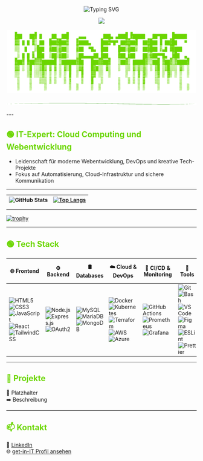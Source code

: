<p align="center">
  <img src="https://readme-typing-svg.herokuapp.com?size=28&color=6bd600&center=true&width=700&lines=Hallo,+mein+Name+ist+Jury!;Junior+Full-Stack+%26+DevOps+Engineer+🚀;Cloud+Automation+☁;Infrastructure+as+Code+🔧" alt="Typing SVG" />
</p>

<p align="center">
  <img src="https://capsule-render.vercel.app/api?type=rect&color=0:232526,100:0f2027&height=80&section=header&text=Willkommen%20auf%20meinem%20GitHub-Profil&fontColor=6bd600&fontSize=28&fontAlignY=60" />
</p>

<p align="center">
  <img src="https://raw.githubusercontent.com/Xulamore/Xulamore/refs/heads/main/Xulamore.png" alt="XULAMORE ASCII" width="500"/>
</p>
<p align="center">
  <img src="https://raw.githubusercontent.com/Xulamore/Xulamore/refs/heads/main/geen_line.png" alt="grüne Linie" width="600"/>
</p>
---

## <span style="color:#6bd600;">🟢 IT-Expert: Cloud Computing und Webentwicklung</span>

- Leidenschaft für moderne Webentwicklung, DevOps und kreative Tech-Projekte  
- Fokus auf Automatisierung, Cloud-Infrastruktur und sichere Kommunikation

---

| ![GitHub Stats](https://github-readme-stats.vercel.app/api?username=Xulamore&show_icons=true&theme=chartreuse-dark&border_color=6bd600) | [![Top Langs](https://github-readme-stats.vercel.app/api/top-langs/?username=Xulamore&layout=compact&theme=chartreuse-dark&border_color=6bd600)](https://github.com/Xulamore/github-readme-stats) |
|--------------|--------------|

---

[![trophy](https://github-profile-trophy.vercel.app/?username=Xulamore&theme=matrix&column=7&margin-w=10&margin-h=10)](https://github.com/ryo-ma/github-profile-trophy)

---

## <span style="color:#6bd600;">🟢 Tech Stack</span>

| 🌐 Frontend | ⚙️ Backend | 🛢️ Databases | ☁️ Cloud & DevOps | 🔄 CI/CD & Monitoring | 🔧 Tools | 🖥️ Operating Systems | 🔒 Networking & Security |
|---|---|---|---|---|---|---|---|
| ![HTML5](https://img.shields.io/badge/-HTML5-E34F26?style=flat&logo=html5&logoColor=white) <br> ![CSS3](https://img.shields.io/badge/-CSS3-1572B6?style=flat&logo=css3&logoColor=white) <br> ![JavaScript](https://img.shields.io/badge/-JavaScript-F7DF1E?style=flat&logo=javascript&logoColor=black) <br> ![React](https://img.shields.io/badge/-React-61DAFB?style=flat&logo=react&logoColor=black) <br> ![TailwindCSS](https://img.shields.io/badge/-TailwindCSS-38B2AC?style=flat&logo=tailwind-css&logoColor=white) | ![Node.js](https://img.shields.io/badge/-Node.js-339933?style=flat&logo=node.js&logoColor=white) <br> ![Express.js](https://img.shields.io/badge/-Express.js-000000?style=flat&logo=express&logoColor=white) <br> ![OAuth2](https://img.shields.io/badge/-OAuth2-282C34?style=flat&logo=oauth&logoColor=white) | ![MySQL](https://img.shields.io/badge/-MySQL-4479A1?style=flat&logo=mysql&logoColor=white) <br> ![MariaDB](https://img.shields.io/badge/-MariaDB-003545?style=flat&logo=mariadb&logoColor=white) <br> ![MongoDB](https://img.shields.io/badge/-MongoDB-47A248?style=flat&logo=mongodb&logoColor=white) | ![Docker](https://img.shields.io/badge/-Docker-2496ED?style=flat&logo=docker&logoColor=white) <br> ![Kubernetes](https://img.shields.io/badge/-Kubernetes-326CE5?style=flat&logo=kubernetes&logoColor=white) <br> ![Terraform](https://img.shields.io/badge/-Terraform-7B42BC?style=flat&logo=terraform&logoColor=white) <br> ![AWS](https://img.shields.io/badge/-AWS-232F3E?style=flat&logo=amazonaws&logoColor=white) <br> ![Azure](https://img.shields.io/badge/-Azure-0078D4?style=flat&logo=microsoft-azure&logoColor=white) | ![GitHub Actions](https://img.shields.io/badge/-GitHub%20Actions-2088FF?style=flat&logo=github-actions&logoColor=white) <br> ![Prometheus](https://img.shields.io/badge/-Prometheus-E6522C?style=flat&logo=prometheus&logoColor=white) <br> ![Grafana](https://img.shields.io/badge/-Grafana-F46800?style=flat&logo=grafana&logoColor=white) | ![Git](https://img.shields.io/badge/-Git-F05032?style=flat&logo=git&logoColor=white) <br> ![Bash](https://img.shields.io/badge/-Bash-4EAA25?style=flat&logo=gnu-bash&logoColor=white) <br> ![VS Code](https://img.shields.io/badge/-VS%20Code-007ACC?style=flat&logo=visual-studio-code&logoColor=white) <br> ![Figma](https://img.shields.io/badge/-Figma-F24E1E?style=flat&logo=figma&logoColor=white) <br> ![ESLint](https://img.shields.io/badge/-ESLint-4B32C3?style=flat&logo=eslint&logoColor=white) <br> ![Prettier](https://img.shields.io/badge/-Prettier-F7B93E?style=flat&logo=prettier&logoColor=black) | ![Linux](https://img.shields.io/badge/-Linux-FCC624?style=flat&logo=linux&logoColor=black) <br> ![WSL](https://img.shields.io/badge/-WSL-008080?style=flat) <br> ![Windows](https://img.shields.io/badge/-Windows-0078D6?style=flat&logo=windows&logoColor=white) <br> ![Android](https://img.shields.io/badge/-Android-3DDC84?style=flat&logo=android&logoColor=white) | ![OAuth2](https://img.shields.io/badge/-OAuth2-3C3C3C?style=flat&logo=oauth&logoColor=white) <br> ![Nextcloud](https://img.shields.io/badge/-Nextcloud-0082C9?style=flat&logo=nextcloud&logoColor=white) |

---

## <span style="color:#6bd600;">📂 Projekte</span>

🔹 Platzhalter  
➡️ Beschreibung

---

## <span style="color:#6bd600;">📫 Kontakt</span>

💼 [LinkedIn](https://www.linkedin.com/in/PLACEHOLDER/)  
🌐 [get-in-IT Profil ansehen](https://www.get-in-it.de/profil/PLACEHOLDER)
